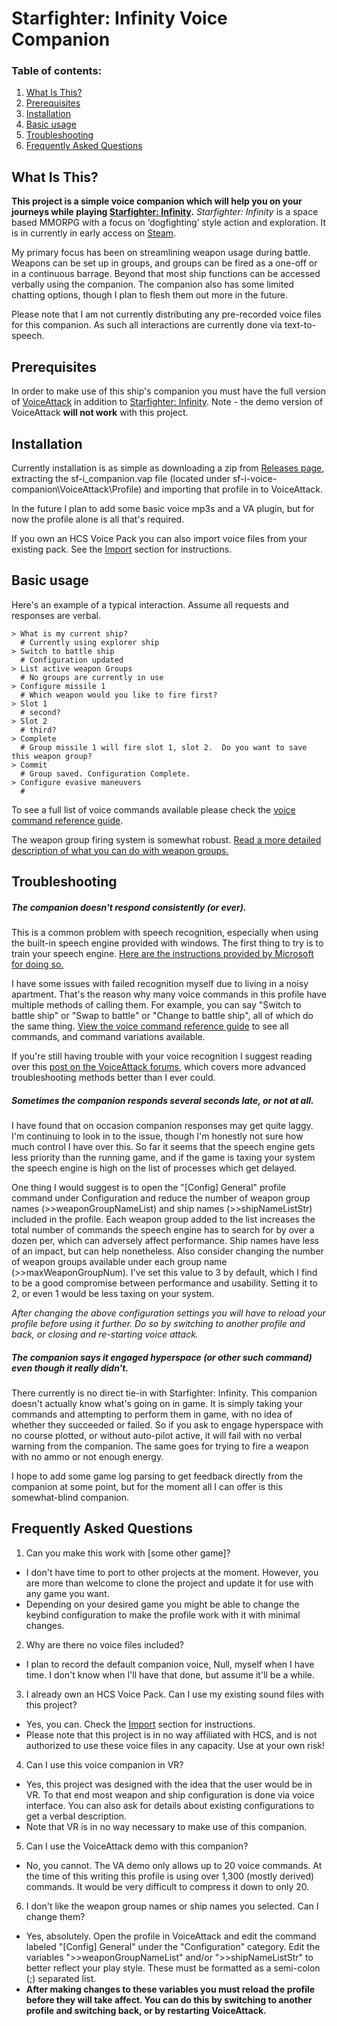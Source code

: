 # Starfighter: Infinity Voice Companion

### Table of contents:

1. [What Is This?](#intro)
2. [Prerequisites](#prereq)
3. [Installation](#install)
4. [Basic usage](#howToUse)
5. [Troubleshooting](#issues)
6. [Frequently Asked Questions](#faq)



<a name="intro"></a>
## What Is This?

**This project is a simple voice companion which will help you on your journeys while playing [Starfighter: Infinity](http://www.starfighterinfinity.com/).** *Starfighter: Infinity* is a space based MMORPG with a focus on ‘dogfighting’ style action and exploration.  It is in currently in early access on [Steam](https://store.steampowered.com/app/967330/Starfighter_Infinity/).

My primary focus has been on streamlining weapon usage during battle. Weapons can be set up in groups, and groups can be fired as a one-off or in a continuous barrage. Beyond that most ship functions can be accessed verbally using the companion. The companion also has some limited chatting options, though I plan to flesh them out more in the future.

Please note that I am not currently distributing any pre-recorded voice files for this companion. As such all interactions are currently done via text-to-speech.

<a name="prereq"></a>
## Prerequisites

In order to make use of this ship's companion you must have the full version of [VoiceAttack](https://voiceattack.com/) in addition to [Starfighter: Infinity](http://www.starfighterinfinity.com/). Note - the demo version of VoiceAttack **will not work** with this project.

<a name="install"></a>
## Installation

Currently installation is as simple as downloading a zip from [Releases page](https://github.com/mtmosier/sf-i-voice-companion/releases), extracting the sf-i_companion.vap file (located under sf-i-voice-companion\VoiceAttack\Profile) and importing that profile in to VoiceAttack.

In the future I plan to add some basic voice mp3s and a VA plugin, but for now the profile alone is all that's required.

If you own an HCS Voice Pack you can also import voice files from your existing pack. See the [Import](import/) section for instructions.

<a name="howToUse"></a>
## Basic usage

Here's an example of a typical interaction.  Assume all requests and responses are verbal.

```
> What is my current ship?
  # Currently using explorer ship
> Switch to battle ship
  # Configuration updated
> List active weapon Groups
  # No groups are currently in use
> Configure missile 1
  # Which weapon would you like to fire first?
> Slot 1
  # second?
> Slot 2
  # third?
> Complete
  # Group missile 1 will fire slot 1, slot 2.  Do you want to save this weapon group?
> Commit
  # Group saved. Configuration Complete.
> Configure evasive maneuvers
  #
```

To see a full list of voice commands available please check the [voice command reference guide](https://htmlpreview.github.io/?https://github.com/mtmosier/sf-i-voice-companion/blob/master/VoiceAttack/Reference/Starfighter%20Infinity%20Companion%20Reference.html).

The weapon group firing system is somewhat robust. [Read a more detailed description of what you can do with weapon groups.](weaponGroupConfigurationReference.md)



<a name="issues"></a>
## Troubleshooting

##### The companion doesn't respond consistently (or ever).

This is a common problem with speech recognition, especially when using the built-in speech engine provided with windows. The first thing to try is to train your speech engine. [Here are the instructions provided by Microsoft for doing so.](https://support.microsoft.com/en-us/help/4027176/windows-10-use-voice-recognition)

I have some issues with failed recognition myself due to living in a noisy apartment. That's the reason why many voice commands in this profile have multiple methods of calling them. For example, you can say "Switch to battle ship" or "Swap to battle" or "Change to battle ship", all of which do the same thing. [View the voice command reference guide](https://htmlpreview.github.io/?https://github.com/mtmosier/sf-i-voice-companion/blob/master/VoiceAttack/Reference/Starfighter%20Infinity%20Companion%20Reference.html) to see all commands, and command variations available.

If you're still having trouble with your voice recognition I suggest reading over this [post on the VoiceAttack forums](https://forum.voiceattack.com/smf/index.php?topic=1635.0), which covers more advanced troubleshooting methods better than I ever could.

##### Sometimes the companion responds several seconds late, or not at all.

I have found that on occasion companion responses may get quite laggy. I'm continuing to look in to the issue, though I'm honestly not sure how much control I have over this. So far it seems that the speech engine gets less priority than the running game, and if the game is taxing your system the speech engine is high on the list of processes which get delayed.

One thing I would suggest is to open the "[Config] General" profile command under Configuration and reduce the number of weapon group names (>>weaponGroupNameList) and ship names (>>shipNameListStr) included in the profile. Each weapon group added to the list increases the total number of commands the speech engine has to search for by over a dozen per, which can adversely affect performance. Ship names have less of an impact, but can help nonetheless. Also consider changing the number of weapon groups available under each group name (>>maxWeaponGroupNum). I've set this value to 3 by default, which I find to be a good compromise between performance and usability. Setting it to 2, or even 1 would be less taxing on your system.

*After changing the above configuration settings you will have to reload your profile before using it further. Do so by switching to another profile and back, or closing and re-starting voice attack.*

##### The companion says it engaged hyperspace (or other such command) even though it really didn't.

There currently is no direct tie-in with Starfighter: Infinity. This companion doesn't actually know what's going on in game. It is simply taking your commands and attempting to perform them in game, with no idea of whether they succeeded or failed. So if you ask to engage hyperspace with no course plotted, or without auto-pilot active, it will fail with no verbal warning from the companion. The same goes for trying to fire a weapon with no ammo or not enough energy.

I hope to add some game log parsing to get feedback directly from the companion at some point, but for the moment all I can offer is this somewhat-blind companion.


<a name="faq"></a>
## Frequently Asked Questions

1. Can you make this work with [some other game]?
  * I don't have time to port to other projects at the moment.  However, you are more than welcome to clone the project and update it for use with any game you want.
  * Depending on your desired game you might be able to change the keybind configuration to make the profile work with it with minimal changes.
2. Why are there no voice files included?
  * I plan to record the default companion voice, Null, myself when I have time. I don't know when I'll have that done, but assume it'll be a while.
3. I already own an HCS Voice Pack.  Can I use my existing sound files with this project?
  * Yes, you can.  Check the [Import](import/) section for instructions.
  * Please note that this project is in no way affiliated with HCS, and is not authorized to use these voice files in any capacity. Use at your own risk!
4. Can I use this voice companion in VR?
  * Yes, this project was designed with the idea that the user would be in VR. To that end most weapon and ship configuration is done via voice interface. You can also ask for details about existing configurations to get a verbal description.
  * Note that VR is in no way necessary to make use of this companion.
5. Can I use the VoiceAttack demo with this companion?
  * No, you cannot. The VA demo only allows up to 20 voice commands. At the time of this writing this profile is using over 1,300 (mostly derived) commands. It would be very difficult to compress it down to only 20.
6. I don't like the weapon group names or ship names you selected.  Can I change them?
  * Yes, absolutely. Open the profile in VoiceAttack and edit the command labeled "[Config] General" under the "Configuration" category. Edit the variables ">>weaponGroupNameList" and/or ">>shipNameListStr" to better reflect your play style.  These must be formatted as a semi-colon (;) separated list.
  * **After making changes to these variables you must reload the profile before they will take affect. You can do this by switching to another profile and switching back, or by restarting VoiceAttack.**
